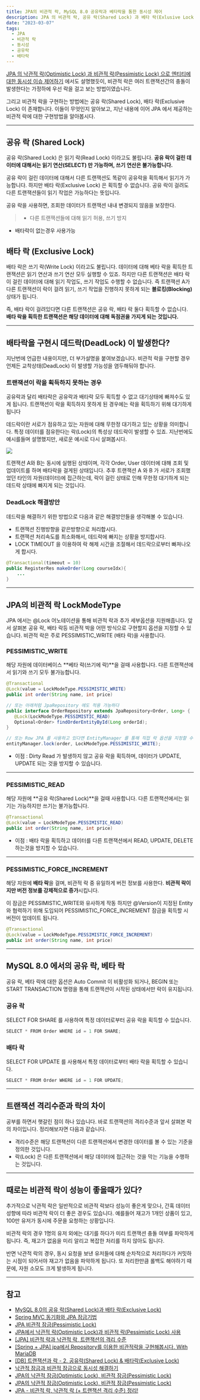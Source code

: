 ```yaml
---
title: JPA의 비관적 락, MySQL 8.0 공유락과 베타락을 통한 동시성 제어
description: JPA 의 비관적 락, 공유 락(Shared Lock) 과 베타 락(Exlusive Lock) 을 통해 동시성을 제어한다.
date: "2023-03-07"
tags:
  - JPA
  - 비관적 락
  - 동시성
  - 공유락
  - 배타락
---
```


[JPA 의 낙관적 락(Optimistic Lock) 과 비관적 락(Pessimistic Lock) 으로 엔티티에 대한 동시성 이슈 제어하기](https://velog.io/@msung99/JPA-%EB%82%99%EA%B4%80%EC%A0%81-%EB%9D%BDOptimistic-Lock-%EA%B3%BC-%EB%B9%84%EA%B4%80%EC%A0%81-%EB%9D%BDPessimistic-Lock-%EC%9D%84-%ED%86%B5%ED%95%9C-%EB%8F%99%EC%8B%9C%EC%84%B1-%EC%9D%B4%EC%8A%88-%ED%95%B4%EA%B2%B0) 에서도 설명했듯이, 비관적 락은 여러 트랜잭션간의 충돌이 발생한다는 가정하에 우선 락을 걸고 보는 방법이였습니다.

그리고 비관적 락을 구현하는 방법에는 공유 락(Shared Lock), 배타 락(Exclusive Lock) 이 존재합니다. 이들이 무엇인지 알아보고, 지난 내용에 이어 JPA 에서 제공하는 비관적 락에 대한 구현방법을 알아봅시다.

---

## 공유 락 (Shared Lock)

공유 락(Shared Lock) 은 읽기 락(Read Lock) 이라고도 불립니다. **공유 락이 걸린 데이터에 대해서는 읽기 연산(SELECT) 만 가능하며, 쓰기 연산은 불가능합니다.**

공유 락이 걸린 데이터에 대해서 다른 트랜잭션도 똑같이 공유락을 획득해서 읽기가 가능합니다. 하지만 배타 락(Exclusive Lock) 은 획득할 수 없습니다. 공유 락이 걸려도 다른 트랜잭션들이 읽기 작업은 가능하다는 뜻입니다.

공유 락을 사용하면, 조회한 데이터가 트랜잭션 내내 변경되지 않음을 보장한다.

> - 다른 트랜잭션들에 대해 읽기 허용, 쓰기 방지

- 배타락이 없는경우 사용가능

## 배타 락 (Exclusive Lock)

배타 락은 쓰기 락(Write Lock) 이라고도 불립니다. 데이터에 대해 베타 락을 획득한 트랜잭션은 읽기 연산과 쓰기 연산 모두 실행할 수 있죠. 하지만 다른 트랜잭션은 배타 락이 걸린 데이터에 대해 읽기 작업도, 쓰기 작업도 수행할 수 없습니다. 즉 트랜잭션 A가 다른 트랜잭션이 락이 걸려 읽기, 쓰기 작업을 진행하지 못하게 되는 **블로킹(Blocking)** 상태가 됩니다.

즉, 배타 락이 걸려있다면 다른 트랜잭션은 공유 락, 배타 락 둘다 획득할 수 없습니다.
**배타 락을 획득한 트랜잭션은 해당 데이터에 대해 독점권을 가지게 되는 것입니다.**

---

## 배타락을 구현시 데드락(DeadLock) 이 발생한다?

지난번에 언급한 내용이지만, 더 부가설명을 붙여보겠습니다. 비관적 락을 구현할 경우 언제든 교착상태(DeadLock) 이 발생할 가능성을 염두해둬야 합니다.

### 트랜잭션이 락을 획득하지 못하는 경우

공유락과 달리 배타락은 공유락과 배타락 모두 획득할 수 없고 대기상태에 빠져수도 있게 됩니다. 트랜잭션이 락을 획득하지 못하게 된 경우에는 락을 획득하기 위해 대기하게 됩니다

데드락이란 서로가 점유하고 있는 자원에 대해 무한정 대기하고 있는 상황을 의미합니다. 특정 데이터를 점유한다는 락(Lock)의 특성상 데드락이 발생할 수 있죠. 지난번에도 예시를들며 설명했지만, 새로운 예시로 다시 살펴봅시다.

![](https://velog.velcdn.com/images/msung99/post/027c3e5f-5bd6-4af7-a4bd-3cd6174b5302/image.png)

트랜잭션 A와 B는 동시에 실행된 상태이며, 각각 Order, User 데이터에 대해 조회 및 업데이트를 하며 배타락을 걸게된 상태입니다. 추후 트랜잭션 A 와 B 가 서로가 조회했었던 타인의 자원(데이터)에 접근하는데, 락이 걸린 상태로 인해 무한정 대기하게 되는 데드락 상태에 빠지게 되는 것입니다.

### DeadLock 해결방안

데드락을 해결하기 위한 방법으로 다음과 같은 해결방안들을 생각해볼 수 있습니다.

- 트랜잭션 진행방향을 같은방향으로 처리합시다.
- 트랜잭션 처리속도를 최소화해서, 데드락에 빠지는 상황을 방지합시다.
- LOCK TIMEOUT 을 이용하여 락 해제 시간을 조절해서 데드락으로부터 빠져나오게 합시다.

```java
@Transactional(timeout = 10)
public RegisterRes makeOrder(Long courseIdx){
    ...
}
```

---

## JPA의 비관적 락 LockModeType

JPA 에서는 @Lock 어노테이션을 통해 비관적 락과 추가 세부옵션을 지원해줍니다. 앞서 살펴본 공유 락, 배타 락등 비관적 박을 어떤 방식으로 구현할지 옵션을 지정할 수 있습니다.
비관적 락은 주로 PESSIMISTIC_WRITE (배타 락)을 사용합니다.

### PESSIMISTIC_WRITE

해당 자원에 데이터베이스 **베타 락(쓰기에 락)**을 걸때 사용합니다.
다른 트랜잭션에서 읽기와 쓰기 모두 불가능합니다.

```java
@Transactional
@Lock(value = LockModeType.PESSIMISTIC_WRITE)
public int order(String name, int price)

// 또는 아래처럼 JpaRepository 에도 적용 가능하다
public interface OrderRepository extends JpaRepository<Order, Long> {
   @Lock(LockModeType.PESSIMISTIC_READ)
   Optional<Order> findOrderEntityById(Long orderId);
}

// 또는 Row JPA 를 사용하고 있다면 EntityManager 를 통해 직접 락 옵션을 지정할 수 있습니다.
entityManager.lock(order, LockModeType.PESSIMISTIC_WRITE);
```

- 이점 : Dirty Read 가 발생하지 않고 공유 락을 획득하며, 데이터가 UPDATE, UPDATE 되는 것을 방지할 수 있습니다.

---

### PESSIMISTIC_READ

해당 자원에 **공유 락(Shared Lock)**을 걸때 사용합니다.
다른 트랜잭션에서는 읽기는 가능하지만 쓰기는 불가능합니다.

```java
@Transactional
@Lock(value = LockModeType.PESSIMISTIC_READ)
public int order(String name, int price)
```

- 이점 : 배타 락을 획득하고 데이터를 다른 트랜잭션에서 READ, UPDATE, DELETE 하는것을 방지할 수 있습니다.

---

### PESSIMISTIC_FORCE_INCREMENT

해당 자원에 **배타 락**을 걸며, 비관적 락 중 유일하게 버전 정보를 사용한다. **비관적 락이지만 버전 정보를 강제적으로 증가**시킵니다.

이 잠금은 PESSIMISTIC_WRITE와 유사하게 작동 하지만 @Version이 지정된 Entity와 협력하기 위해 도입되어 PESSIMISTIC_FORCE_INCREMENT 잠금을 획득할 시 버전이 업데이트 됩니다.

```java
@Transactional
@Lock(value = LockModeType.PESSIMISTIC_FORCE_INCREMENT)
public int order(String name, int price)
```

---

## MySQL 8.0 에서의 공유 락, 베타 락

공유 락, 베타 락에 대한 옵션은 Auto Commit 이 비활성화 되거나, BEGIN 또는 START TRANSACTION 명령을 통해 트랜잭션이 시작된 상태에서만 락이 유지됩니다.

### 공유 락

SELECT FOR SHARE 를 사용하여 특정 데이터로부터 공유 락을 획득할 수 있습니다.

```java
SELECT * FROM Order WHERE id = 1 FOR SHARE;
```

### 배타 락

SELECT FOR UPDATE 를 사용해서 특정 데이터로부터 배타 락을 획득할 수 있습니다.

```java
SELECT * FROM Order WHERE id = 1 FOR UPDATE;
```

---

## 트랜잭션 격리수준과 락의 차이

공부를 하면서 햇갈린 점이 하나 있습니다. 바로 트랜잭션의 격리수준과 앞서 살펴본 락의 차이입니다. 정리해보자면 다음과 같습니다.

- 격리수준은 해당 트랜잭션이 다른 트랜잭션에서 변경한 데이터를 볼 수 있는 기준을 정의한 것입니다.
- 락(Lock) 은 다른 트랜잭션에서 해당 데이터에 접근하는 것을 막는 기능을 수행하는 것입니다.

---

## 때로는 비관적 락이 성능이 좋을때가 있다?

추가적으로 낙관적 락은 일반적으로 비관적 락보다 성능이 좋은게 맞으나, 간혹 데이터 성향에 따라 비관적 락이 더 좋은 경우도 있습니다. 예를들어 재고가 1개인 상품이 있고, 100만 유저가 동시에 주문을 요청하는 상황입니다.

비관적 락의 경우 1명의 유저 외에는 대기를 하다가 미리 트랜잭션 충돌 여부를 파악하게 됩니다. 즉, 재고가 없음을 미리 알리고 복잡한 처리를 하지 않아도 됩니다.

반면 낙관적 락의 경우, 동시 요청을 보낸 유저들에 대해 순차적으로 처리하다가 커밋하는 시점이 되어서야 재고가 없음을 파악하게 됩니다. 또 처리한만큼 롤백도 해야하기 때문에, 자원 소모도 크게 발생하게 됩니다.

---

## 참고

- [MySQL 8.0의 공유 락(Shared Lock)과 배타 락(Exclusive Lock)](https://hudi.blog/mysql-8.0-shared-lock-and-exclusive-lock/)
- [Spring MVC 동기화와 JPA 잠금기법](https://galid1.tistory.com/790)
- [JPA 비관적 잠금(Pessimistic Lock)](<https://isntyet.github.io/jpa/JPA-%EB%B9%84%EA%B4%80%EC%A0%81-%EC%9E%A0%EA%B8%88(Pessimistic-Lock)/>)
- [JPA에서 낙관적 락(Optimistic Lock)과 비관적 락(Pessimistic Lock) 사용](https://devbksheen.tistory.com/228)
- [[JPA] 비관적 락과 낙관적 락, 트랜잭션의 격리 수준](https://kafcamus.tistory.com/48)
- [[Spring + JPA] jpa에서 Repository를 이용한 비관적락을 구현해봅시다. With MariaDB](https://sabarada.tistory.com/187)
- [[DB] 트랜잭션과 락 - 2. 공유락(Shared Lock) & 배타락(Exclusive Lock)](https://velog.io/@on5949/DB-%ED%8A%B8%EB%9E%9C%EC%9E%AD%EC%85%98%EA%B3%BC-%EB%9D%BD-2.-%EA%B3%B5%EC%9C%A0%EB%9D%BDShared-Lock-%EB%B0%B0%ED%83%80%EB%9D%BDExclusive-Lock)
- [낙관적 잠금과 비관적 잠금으로 동시성 해결하기](https://escapefromcoding.tistory.com/727)
- [JPA의 낙관적 잠금(Optimistic Lock), 비관적 잠금(Pessimistic Lock)](https://velog.io/@lsb156/JPA-Optimistic-Lock-Pessimistic-Lock#%EB%B9%84%EA%B4%80%EC%A0%81-%EC%9E%A0%EA%B8%88)
- [JPA의 낙관적 잠금(Optimistic Lock), 비관적 잠금(Pessimistic Lock)](https://velog.io/@lsb156/JPA-Optimistic-Lock-Pessimistic-Lock)
- [JPA - 비관적 락, 낙관적 락 (+ 트랜잭션 격리 수준) 정리!](https://jaehoney.tistory.com/159)
